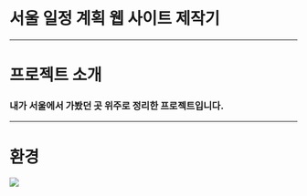# 서울 일정 계획 웹 사이트 제작기
---
# 프로젝트 소개
### 내가 서울에서 가봤던 곳 위주로 정리한 프로젝트입니다.
---
# 환경
<img src="https://img.shields.io/badge/Python-3776AB?style=for-the-badge&logo=Python&logoColor=white">

